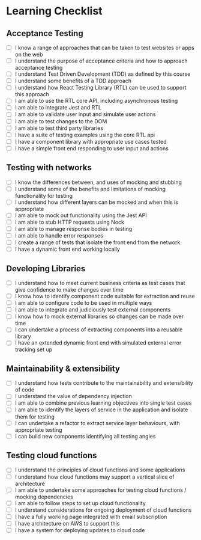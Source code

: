 # Learning Checklist

## Acceptance Testing

- [ ] I know a range of approaches that can be taken to test websites or apps on the web
- [ ] I understand the purpose of acceptance criteria and how to approach acceptance testing
- [ ] I understand Test Driven Development (TDD) as defined by this course
- [ ] I understand some benefits of a TDD approach
- [ ] I understand how React Testing Library (RTL) can be used to support this approach
- [ ] I am able to use the RTL core API, including asynchronous testing
- [ ] I am able to integrate Jest and RTL
- [ ] I am able to validate user input and simulate user actions
- [ ] I am able to test changes to the DOM
- [ ] I am able to test third party libraries
- [ ] I have a suite of testing examples using the core RTL api
- [ ] I have a component library with appropriate use cases tested
- [ ] I have a simple front end responding to user input and actions

## Testing with networks

- [ ] I know the differences between, and uses of mocking and stubbing
- [ ] I understand some of the benefits and limitations of mocking functionality for testing
- [ ] I understand how different layers can be mocked and when this is appropriate
- [ ] I am able to mock out functionality using the Jest API
- [ ] I am able to stub HTTP requests using Nock
- [ ] I am able to manage response bodies in testing
- [ ] I am able to handle error responses
- [ ] I create a range of tests that isolate the front end from the network
- [ ] I have a dynamic front end working locally

## Developing Libraries

- [ ] I understand how to meet current business criteria as test cases that give confidence to make changes over time
- [ ] I know how to identify component code suitable for extraction and reuse
- [ ] I am able to configure code to be used in multiple ways
- [ ] I am able to integrate and judiciously test external components
- [ ] I know how to mock external libraries so changes can be made over time
- [ ] I can undertake a process of extracting components into a reusable library
- [ ] I have an extended dynamic front end with simulated external error tracking set up

## Maintainability & extensibility

- [ ] I understand how tests contribute to the maintainability and extensibility of code
- [ ] I understand the value of dependency injection
- [ ] I am able to combine previous learning objectives into single test cases
- [ ] I am able to identify the layers of service in the application and isolate them for testing
- [ ] I can undertake a refactor to extract service layer behaviours, with appropriate testing
- [ ] I can build new components identifying all testing angles

## Testing cloud functions

- [ ] I understand the principles of cloud functions and some applications
- [ ] I understand how cloud functions may support a vertical slice of architecture
- [ ] I am able to undertake some approaches for testing cloud functions / mocking dependencies
- [ ] I am able to follow steps to set up cloud functionality
- [ ] I understand considerations for ongoing deployment of cloud functions
- [ ] I have a fully working page integrated with email subscription
- [ ] I have architecture on AWS to support this
- [ ] I have a system for deploying updates to cloud code
